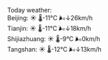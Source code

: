 Today weather:  
Beijing: ☀️ 🌡️-11°C 🌬️↓26km/h  
Tianjin: ☀️ 🌡️-11°C 🌬️↓18km/h  
Shijiazhuang: ☀️ 🌡️-9°C 🌬️0km/h  
Tangshan: ☀️ 🌡️-12°C 🌬️↓13km/h  
